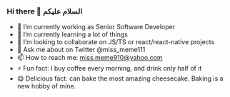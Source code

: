 ### Hi there 👋 السلام عليكم

- 🔭 I’m currently working as Senior Software Developer
- 🌱 I’m currently learning a lot of things
- 👯 I’m looking to collaborate on JS/TS or react/react-native projects
- 💬 Ask me about on Twitter @miss_meme111
- 📫 How to reach me:  miss.meme910@yahoo.com 
- ⚡ Fun fact: I buy coffee every morning, and drink only half of it
- 😋 Delicious fact: can bake the most amazing cheesecake. Baking is a new hobby of mine.
 

